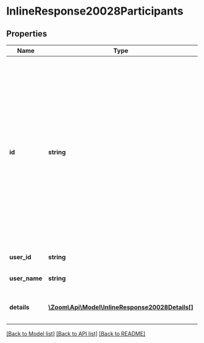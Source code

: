 # InlineResponse20028Participants

## Properties
Name | Type | Description | Notes
------------ | ------------- | ------------- | -------------
**id** | **string** | Universally unique identifier of the Participant. It is the same as the User ID of the participant if the participant joins the meeting by logging into Zoom. If the participant joins the meeting without logging in, the value of this field will be blank. | [optional] 
**user_id** | **string** | Participant ID. | [optional] 
**user_name** | **string** | Participant display name. | [optional] 
**details** | [**\Zoom\Api\Model\InlineResponse20028Details[]**](InlineResponse20028Details.md) | Array of sharing and recording details. | [optional] 

[[Back to Model list]](../README.md#documentation-for-models) [[Back to API list]](../README.md#documentation-for-api-endpoints) [[Back to README]](../README.md)



